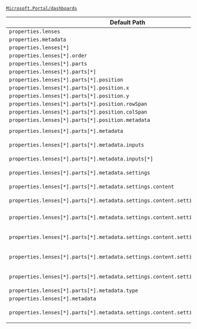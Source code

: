 [`Microsoft.Portal/dashboards`](https://docs.microsoft.com/en-us/azure/templates/microsoft.portal/dashboards)

| Default Path | Alias |
|---|---|
| `properties.lenses` | `Microsoft.Portal/dashboards/lenses` |
| `properties.metadata` | `Microsoft.Portal/dashboards/metadata` |
| `properties.lenses[*]` | `Microsoft.Portal/dashboards/lenses[*]` |
| `properties.lenses[*].order` | `Microsoft.Portal/dashboards/lenses[*].order` |
| `properties.lenses[*].parts` | `Microsoft.Portal/dashboards/lenses[*].parts` |
| `properties.lenses[*].parts[*]` | `Microsoft.Portal/dashboards/lenses[*].parts[*]` |
| `properties.lenses[*].parts[*].position` | `Microsoft.Portal/dashboards/lenses[*].parts[*].position` |
| `properties.lenses[*].parts[*].position.x` | `Microsoft.Portal/dashboards/lenses[*].parts[*].position.x` |
| `properties.lenses[*].parts[*].position.y` | `Microsoft.Portal/dashboards/lenses[*].parts[*].position.y` |
| `properties.lenses[*].parts[*].position.rowSpan` | `Microsoft.Portal/dashboards/lenses[*].parts[*].position.rowSpan` |
| `properties.lenses[*].parts[*].position.colSpan` | `Microsoft.Portal/dashboards/lenses[*].parts[*].position.colSpan` |
| `properties.lenses[*].parts[*].position.metadata` | `Microsoft.Portal/dashboards/lenses[*].parts[*].position.metadata` |
| `properties.lenses[*].parts[*].metadata` | `Microsoft.Portal/dashboards/lenses[*].parts[*].metadata.Extension-HubsExtension-PartType-MarkdownPart` |
| `properties.lenses[*].parts[*].metadata.inputs` | `Microsoft.Portal/dashboards/lenses[*].parts[*].metadata.Extension-HubsExtension-PartType-MarkdownPart.inputs` |
| `properties.lenses[*].parts[*].metadata.inputs[*]` | `Microsoft.Portal/dashboards/lenses[*].parts[*].metadata.Extension-HubsExtension-PartType-MarkdownPart.inputs[*]` |
| `properties.lenses[*].parts[*].metadata.settings` | `Microsoft.Portal/dashboards/lenses[*].parts[*].metadata.Extension-HubsExtension-PartType-MarkdownPart.settings` |
| `properties.lenses[*].parts[*].metadata.settings.content` | `Microsoft.Portal/dashboards/lenses[*].parts[*].metadata.Extension-HubsExtension-PartType-MarkdownPart.settings.content` |
| `properties.lenses[*].parts[*].metadata.settings.content.settings` | `Microsoft.Portal/dashboards/lenses[*].parts[*].metadata.Extension-HubsExtension-PartType-MarkdownPart.settings.content.settings` |
| `properties.lenses[*].parts[*].metadata.settings.content.settings.content` | `Microsoft.Portal/dashboards/lenses[*].parts[*].metadata.Extension-HubsExtension-PartType-MarkdownPart.settings.content.settings.content` |
| `properties.lenses[*].parts[*].metadata.settings.content.settings.title` | `Microsoft.Portal/dashboards/lenses[*].parts[*].metadata.Extension-HubsExtension-PartType-MarkdownPart.settings.content.settings.title` |
| `properties.lenses[*].parts[*].metadata.settings.content.settings.subtitle` | `Microsoft.Portal/dashboards/lenses[*].parts[*].metadata.Extension-HubsExtension-PartType-MarkdownPart.settings.content.settings.subtitle` |
| `properties.lenses[*].parts[*].metadata.settings.content.settings.markdownUri` | `Microsoft.Portal/dashboards/lenses[*].parts[*].metadata.Extension-HubsExtension-PartType-MarkdownPart.settings.content.settings.markdownUri` |
| `properties.lenses[*].parts[*].metadata.type` | `Microsoft.Portal/dashboards/lenses[*].parts[*].metadata.type` |
| `properties.lenses[*].metadata` | `Microsoft.Portal/dashboards/lenses[*].metadata` |
| `properties.lenses[*].parts[*].metadata.settings.content.settings.markdownSource` | `Microsoft.Portal/dashboards/lenses[*].parts[*].metadata.Extension-HubsExtension-PartType-MarkdownPart.settings.content.settings.markdownSource` |

